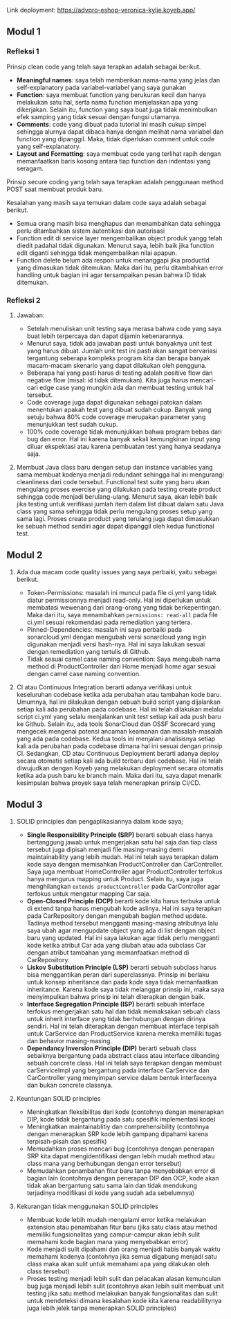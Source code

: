 Link deployment: https://advpro-eshop-veronica-kylie.koyeb.app/

## Modul 1
### Refleksi 1
Prinsip clean code yang telah saya terapkan adalah sebagai berikut.
- **Meaningful names**: saya telah memberikan nama-nama yang jelas dan self-explanatory pada variabel-variabel yang saya gunakan
- **Function**: saya membuat function yang berukuran kecil dan hanya melakukan satu hal, serta nama function menjelaskan apa yang dikerjakan. Selain itu, function yang saya buat juga tidak menimbulkan efek samping yang tidak sesuai dengan fungsi utamanya.
- **Comments**: code yang dibuat pada tutorial ini masih cukup simpel sehingga alurnya dapat dibaca hanya dengan melihat nama variabel dan function yang dipanggil. Maka, tidak diperlukan comment untuk code yang self-explanatory.
- **Layout and Formatting**: saya membuat code yang terlihat rapih dengan memanfaatkan baris kosong antara tiap function dan indentasi yang seragam.

Prinsip secure coding yang telah saya terapkan adalah penggunaan method POST saat membuat produk baru.

Kesalahan yang masih saya temukan dalam code saya adalah sebagai berikut.
- Semua orang masih bisa menghapus dan menambahkan data sehingga perlu ditambahkan sistem autentikasi dan autorisasi
- Function edit di service layer mengembalikan object produk yangg telah diedit padahal tidak digunakan. Menurut saya, lebih baik jika function edit diganti sehingga tidak mengembalikan nilai apapun.
- Function delete belum ada respon untuk menanggapi jika productId yang dimasukan tidak ditemukan. Maka dari itu, perlu ditambahkan error handling untuk bagian ini agar tersampaikan pesan bahwa ID tidak ditemukan.

### Refleksi 2
1. Jawaban:
    - Setelah menuliskan unit testing saya merasa bahwa code yang saya buat lebih terpercaya dan dapat dijamin kebenarannya.
    - Menurut saya, tidak ada jawaban pasti untuk banyaknya unit test yang harus dibuat. Jumlah unit test ini pasti akan sangat bervariasi tergantung seberapa kompleks program kita dan berapa banyak macam-macam skenario yang dapat dilakukan oleh pengguna.
    - Beberapa hal yang pasti harus di testing adalah positive flow dan negative flow (misal: id tidak ditemukan). Kita juga harus mencari-cari edge case yang mungkin ada dan membuat testing untuk hal tersebut.
    - Code coverage juga dapat digunakan sebagai patokan dalam menentukan apakah test yang dibuat sudah cukup. Banyak yang setuju bahwa 80% code coverage merupakan parameter yang menunjukkan test sudah cukup.
    - 100% code coverage tidak menunjukkan bahwa program bebas dari bug dan error. Hal ini karena banyak sekali kemungkinan input yang diluar ekspektasi atau karena pembuatan test yang hanya seadanya saja.


2. Membuat Java class baru dengan setup dan instance variables yang sama membuat kodenya menjadi redundant sehingga hal ini mengurangi cleanliness dari code tersebut. Functional test suite yang baru akan mengulang proses exercise yang dilakukan pada testing create product sehingga code menjadi berulang-ulang. Menurut saya, akan lebih baik jika testing untuk verifikasi jumlah item dalam list dibuat dalam satu Java class yang sama sehingga tidak perlu mengulang proses setup yang sama lagi. Proses create product yang terulang juga dapat dimasukkan ke sebuah method sendiri agar dapat dipanggil oleh kedua functional test.

## Modul 2
1. Ada dua macam code quality issues yang saya perbaiki, yaitu sebagai berikut.
   - Token-Permissions: masalah ini muncul pada file ci.yml yang tidak diatur permissionnya menjadi read-only. Hal ini diperlukan untuk membatasi wewenang dari orang-orang yang tidak berkepentingan. Maka dari itu, saya menambahkan ```permissions: read-all``` pada file ci.yml sesuai rekomendasi pada remediation yang tertera.
   - Pinned-Dependencies: masalah ini saya perbaiki pada sonarcloud.yml dengan mengubah versi sonarcloud yang ingin digunakan menjadi versi hash-nya. Hal ini saya lakukan sesuai dengan remediation yang tertulis di Github.
   - Tidak sesuai camel case naming convention: Saya mengubah nama method di ProductController dari Home menjadi home agar sesuai dengan camel case naming convention.
   
2. CI atau Continuous Integration berarti adanya verifikasi untuk keseluruhan codebase ketika ada perubahan atau tambahan kode baru. Umumnya, hal ini dilakukan dengan sebuah build script yang dijalankan setiap kali ada perubahan pada codebase. Hal ini telah dilakukan melalui script ci.yml yang selalu menjalankan unit test setiap kali ada push baru ke Github. Selain itu, ada tools SonarCloud dan OSSF Scorecard yang mengecek mengenai potensi ancaman keamanan dan masalah-masalah yang ada pada codebase. Kedua tools ini menjalani analisisnya setiap kali ada perubahan pada codebase dimana hal ini sesuai dengan prinsip CI. 
Sedangkan, CD atau Continuous Deployment berarti adanya deploy secara otomatis setiap kali ada build terbaru dari codebase. Hal ini telah diwujudkan dengan Koyeb yang melakukan deployment secara otomatis ketika ada push baru ke branch main. Maka dari itu, saya dapat menarik kesimpulan bahwa proyek saya telah menerapkan prinsip CI/CD.

## Modul 3
1. SOLID principles dan pengaplikasiannya dalam kode saya;
   - **Single Responsibility Principle (SRP)** berarti sebuah class hanya bertanggung jawab untuk mengerjakan satu hal saja dan tiap class tersebut juga dipisah menjadi file masing-masing demi maintainability yang lebih mudah. Hal ini telah saya terapkan dalam kode saya dengan memisahkan ProductController dan CarController. Saya juga membuat HomeController agar ProductController terfokus hanya mengurus mapping untuk Product. Selain itu, saya juga menghilangkan ```extends productController``` pada CarController agar terfokus untuk mengatur mapping Car saja.
   - **Open-Closed Principle (OCP)** berarti kode kita harus terbuka untuk di extend tanpa harus mengubah kode aslinya. Hal ini saya terapkan pada CarRepository dengan mengubah bagian method update. Tadinya method tersebut mengganti masing-masing atributnya lalu saya ubah agar mengupdate object yang ada di list dengan object baru yang updated. Hal ini saya lakukan agar tidak perlu mengganti kode ketika atribut Car ada yang diubah atau ada subclass Car dengan atribut tambahan yang memanfaatkan method di CarRepository.
   - **Liskov Substitution Principle (LSP)** berarti sebuah subclass harus bisa menggantikan peran dari superclassnya. Prinsip ini berlaku untuk konsep inheritance dan pada kode saya tidak memanfaatkan inheritance. Karena kode saya tidak melanggar prinsip ini, maka saya menyimpulkan bahwa prinsip ini telah diterapkan dengan baik.
   - **Interface Segregation Principle (ISP)** berarti sebuah interface terfokus mengerjakan satu hal dan tidak memaksakan sebuah class untuk inherit interface yang tidak berhubungan dengan dirinya sendiri. Hal ini telah diterapkan dengan membuat interface terpisah untuk CarService dan ProductService karena mereka memiliki tugas dan behavior masing-masing.
   - **Dependancy Inversion Principle (DIP)** berarti sebuah class sebaiknya bergantung pada abstract class atau interface dibanding sebuah concrete class. Hal ini telah saya terapkan dengan membuat carServiceImpl yang bergantung pada interface CarService dan CarController yang menyimpan service dalam bentuk interfacenya dan bukan concrete classnya.
   
2. Keuntungan SOLID principles
   - Meningkatkan fleksibilitas dari kode (contohnya dengan menerapkan DIP, kode tidak bergantung pada satu spesifik implementasi kode)
   - Meningkatkan maintainablitiy dan comprehensibility (contohnya dengan menerapkan SRP kode lebih gampang dipahami karena terpisah-pisah dan spesifik)
   - Memudahkan proses mencari bug (contohnya dengan penerapan SRP kita dapat mengidentifikasi dengan lebih mudah method atau class mana yang berhubungan dengan error tersebut)
   - Memudahkan penambahan fitur baru tanpa menyebabkan error di bagian lain (contohnya dengan penerapan DIP dan OCP, kode akan tidak akan bergantung satu sama lain dan tidak mendukung terjadinya modifikasi di kode yang sudah ada sebelumnya)
   
3. Kekurangan tidak menggunakan SOLID principles
   - Membuat kode lebih mudah mengalami error ketika melakukan extension atau penambahan fitur baru (jika satu class atau method memiliki fungsionalitas yang campur-campur akan lebih sulit memahami kode bagian mana yang menyebabkan error)
   - Kode menjadi sulit dipahami dan orang menjadi habis banyak waktu memahami kodenya (contohnya jika semua digabung menjadi satu class maka akan sulit untuk memahami apa yang dilakukan oleh class tersebut)
   - Proses testing menjadi lebih sulit dan pelacakan alasan kemunculan bug juga menjadi lebih sulit (contohnya akan lebih sulit membuat unit testing jika satu method melakukan banyak fungsionalitas dan sulit untuk mendeteksi dimana kesalahan kode kita karena readabilitynya juga lebih jelek tanpa menerapkan SOLID principles)